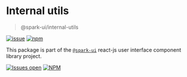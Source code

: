 # Internal utils
> @spark-ui/internal-utils

[//]: # ([![storybook]&#40;https://img.shields.io/badge/storybook-black?logo=storybook&#41;]&#40;https://sparkui.vercel.app/?path=/docs/utils-internalutils--docs&#41;)
[//]: # ([![documentation]&#40;https://img.shields.io/badge/documentation-black?logo=googledocs&#41;]&#40;https://sparkui-adv.vercel.app/docs/utils/internal-utils&#41;)
[![issue](https://img.shields.io/badge/report%20a%20bug-black?logo=openbugbounty&logoColor=red)](https://github.com/adevinta/spark/issues/new?&projects=4&template=bug-report.yml&assignees=&labels=util,internal-utils)
[![npm](https://img.shields.io/npm/dt/%40spark-ui/internal-utils?logo=npm&labelColor=black)](https://www.npmjs.com/package/@spark-ui/internal-utils)


This package is part of the [`@spark-ui`](https://github.com/adevinta/spark) react-js user interface component library project.

[![Issues open](https://img.shields.io/github/issues-search/adevinta/spark?query=is%3Aopen%20label%3Autil%20label%3Ainternal-utils&logo=openbugbounty&logoColor=red&label=issues%20open&color=red)](https://github.com/adevinta/spark/issues?q=is%3Aopen+label%3Autil+label%3Ainternal-utils)
[![NPM](https://img.shields.io/npm/l/%40spark-ui%2Finternal-utils)](https://github.com/adevinta/spark/blob/main/packages/utils/internal-utils/LICENSE.md)
